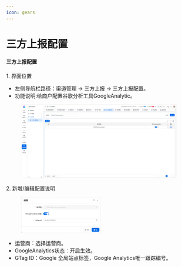 ```yaml
---
icon: gears
---
```


# 三方上报配置

#### 三方上报配置

1\. 界面位置

* 左侧导航栏路径：渠道管理 → 三方上报 → 三方上报配置。
* 功能说明:给商户配置谷歌分析工具GoogleAnalytic。

<figure><img src="../../.gitbook/assets/image (259).png" alt=""><figcaption></figcaption></figure>

2\. 新增/编辑配置说明

<div align="left"><figure><img src="../../.gitbook/assets/image (260).png" alt="" width="218"><figcaption></figcaption></figure></div>

* 运营商：选择运营商。
* GoogleAnalytics状态：开启生效。
* GTag ID：Google 全局站点标签，Google Analytics唯一跟踪编号。
